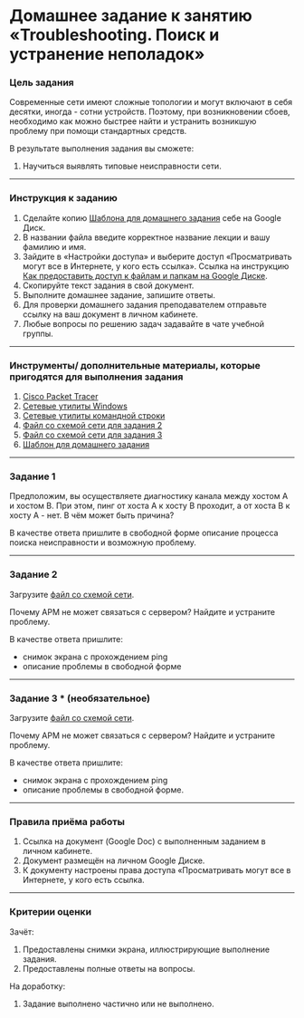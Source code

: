 # Домашнее задание к занятию «Troubleshooting. Поиск и устранение неполадок»

### Цель задания

Современные сети имеют сложные топологии и могут включают в себя десятки, иногда - сотни устройств.  Поэтому, при возникновении сбоев, необходимо как можно быстрее найти и устранить возникшую проблему при помощи стандартных средств.

В результате выполнения задания вы сможете:

1. Научиться выявлять типовые неисправности сети.

------

### Инструкция к заданию

1. Сделайте копию [Шаблона для домашнего задания](https://docs.google.com/document/d/1ZwflCPbe7olTI19U0xqEYVNfTLEeeNxX1tAkWZomyzw/edit?usp=sharing) себе на Google Диск.
2. В названии файла введите корректное название лекции и вашу фамилию и имя.
3. Зайдите в «Настройки доступа» и выберите доступ «Просматривать могут все в Интернете, у кого есть ссылка». Ссылка на инструкцию [Как предоставить доступ к файлам и папкам на Google Диске](https://support.google.com/docs/answer/2494822?hl=ru&co=GENIE.Platform%3DDesktop).
4. Скопируйте текст задания в свой документ.
5. Выполните домашнее задание, запишите ответы.
6. Для проверки домашнего задания преподавателем отправьте ссылку на ваш документ в личном кабинете.
7. Любые вопросы по решению задач задавайте в чате учебной группы.

------

### Инструменты/ дополнительные материалы, которые пригодятся для выполнения задания

1. [Cisco Packet Tracer](https://www.netacad.com/ru/courses/packet-tracer)
2. [Сетевые утилиты Windows](http://stilus-doctus.narod.ru/netutil.html)
3. [Сетевые утилиты командной строки](https://tech-geek.ru/network-command-line-utilities/)
4. [Файл со схемой сети для задания 2](https://github.com/netology-code/pnet-homeworks/blob/main/9/trouble_task2.pkt)
5. [Файл со схемой сети для задания 3](https://github.com/netology-code/pnet-homeworks/blob/main/9/trouble_task3.pkt)
6. [Шаблон для домашнего задания](https://docs.google.com/document/d/1ZwflCPbe7olTI19U0xqEYVNfTLEeeNxX1tAkWZomyzw/edit?usp=sharing)

------


### Задание 1

Предположим, вы осуществляете диагностику канала между хостом А и хостом В. При этом, пинг от хоста А к хосту В проходит, а от хоста В к хосту А - нет. В чём может быть причина?

В качестве ответа пришлите в свободной форме описание процесса поиска неисправности и возможную проблему.

------

### Задание 2

Загрузите [файл со схемой сети](https://github.com/netology-code/pnet-homeworks/blob/main/9/trouble_task2.pkt).

Почему АРМ не может связаться с сервером? Найдите и устраните проблему.



В качестве ответа пришлите:

- снимок экрана с прохождением ping
- описание проблемы в свободной форме

------ 

### Задание 3 * (необязательное)

Загрузите [файл со схемой сети](https://github.com/netology-code/pnet-homeworks/blob/main/9/trouble_task3.pkt).

Почему АРМ не может связаться с сервером? Найдите и устраните проблему.

В качестве ответа пришлите:

- снимок экрана с прохождением ping
- описание проблемы в свободной форме.

------

### Правила приёма работы

1. Ссылка на документ (Google Doc) с выполненным заданием в личном кабинете.
2. Документ размещён на личном Google Диске.
3. К документу настроены права доступа «Просматривать могут все в Интернете, у кого есть ссылка.

------

### Критерии оценки

Зачёт:

1. Предоставлены снимки экрана, иллюстрирующие выполнение задания.
2. Предоставлены полные ответы на вопросы.

На доработку:

1. Задание выполнено частично или не выполнено.
